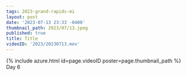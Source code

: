 ```yaml
---
tags: 2023-grand-rapids-mi
layout: post
date: '2023-07-13 23:33 -0400'
thumbnail_path: 2023/07/13.jpeg
published: true
title: Title
videoID: '2023/20230713.mov'
---
```


{% include azure.html id=page.videoID poster=page.thumbnail_path %}
Day 6